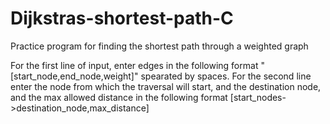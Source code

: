 # Dijkstras-shortest-path-C
Practice program for finding the shortest path through a weighted graph


For the first line of input, enter edges in the following format "\[start_node,end_node,weight\]" spearated by spaces.
For the second line enter the node from which the traversal will start, and the destination node, and the max allowed distance in the following 
format \[start_nodes->destination_node,max_distance\]
